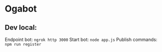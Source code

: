 # Ogabot

## Dev local:
Endpoint bot: `ngrok http 3000`
Start bot: `node app.js`
Publish commands: `npm run register`
